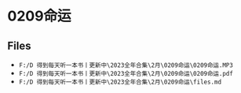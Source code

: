 # 0209命运

## Files

- `F:/D 得到每天听一本书丨更新中\2023全年合集\2月\0209命运\0209命运.MP3`
- `F:/D 得到每天听一本书丨更新中\2023全年合集\2月\0209命运\0209命运.pdf`
- `F:/D 得到每天听一本书丨更新中\2023全年合集\2月\0209命运\files.md`
